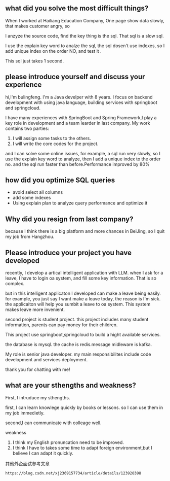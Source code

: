 ## what did you solve  the most difficult  things?

When I worked at Hailiang Education Company, One page show data slowly, that makes customer angry, so 

I anzyze the source code, find the key thing is the sql. That sql is a slow sql.

I use the explain key word to analze the sql,  the sql dosen't use indexes, so I add unique index on the order NO, and test it .

This sql just takes 1 second. 

## please introduce yourself and discuss your experience

hi,I'm bulingfeng. I'm a Java develper with 8 years. I focus on backend development with using java language, building services with springboot and springcloud.

I have many experiences with SpringBoot and Spring Framework,I play a key role in development and a team learder in last company. My work contains two parties:

1. I will assign some tasks to the others.
2. I will write the core codes for the project.

and I can solve some online issues, for example, a sql run very slowly, so I use the explain key word to analyze, then I add a unique index  to the order no. and the sql run faster than before.Performance improved by 80%

## how did you optimize SQL queries

- avoid select all columns
- add some indexes
- Using explain plan to analyze query performance and optimize it

## Why did you resign from last company?

because I think there is a big platform and more chances in BeiJing, so I quit my job from Hangzhou.

## Please introduce your project you have developed

recently, I develop a artical  intelligent application with LLM. when I  ask for a leave, I have to login oa system, and fill some key information. That is so complex.

but in this intelligent applicaton I developed can make a leave being easily. for example, you just say I want make a leave today, the reason is I'm sick. the applicaiton will help you sumbit a leave to oa system. This system makes leave more invenient.

second project is student project. this project includes many student information, parents can pay money for their children. 

This project use springboot,springcloud to build a hight available services. 

the database is mysql. the cache is redis.message midleware is kafka.

 My role is senior java developer. my main responsibilites include code development and services deployment.

thank you for chatting with me!

## what are your sthengths and weakness?

First, I intruduce my sthengths.

first, I can learn knowlege quickly by books or lessons. so I can use them in my job immedietly.

second,I can communicate with colleage well.

weakness

1. I think my English pronuncation need to be improved.
2. I think I have to takes some time to adapt foreign environment,but I believe I can adapt it quickly.

其他外企面试参考文章

```
https://blog.csdn.net/xj2369157734/article/details/123920398
```

